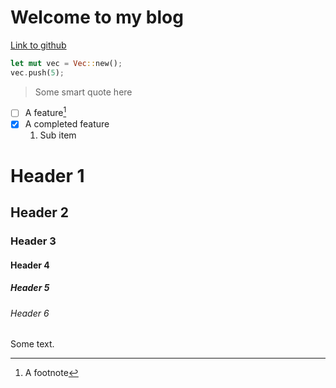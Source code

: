 # Welcome to my blog



[Link to github](https://github.com/louisponet)

```rs
let mut vec = Vec::new();
vec.push(5);
```

> Some smart quote here

- [ ] A feature[^1]
- [X] A completed feature
    1. Sub item

[^1]: A footnote

# Header 1
## Header 2
### Header 3
#### Header 4
##### Header 5
###### Header 6

Some text.
